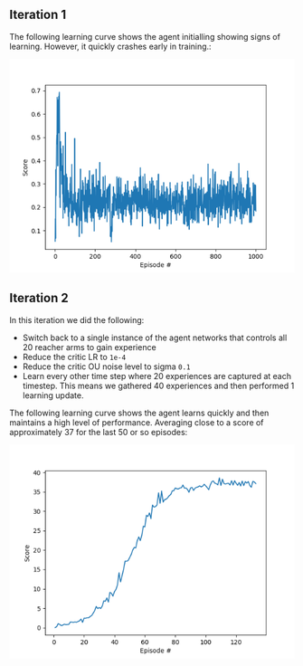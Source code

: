 ## Iteration 1

The following learning curve shows the agent initialling showing signs of learning. However, it quickly crashes early in training.: 

![Learning Curve](./img/learning.curve.png)

## Iteration 2

In this iteration we did the following:

* Switch back to a single instance of the agent networks that controls all 20 reacher arms to gain experience
* Reduce the critic LR to `1e-4`
* Reduce the critic OU noise level to sigma `0.1`
* Learn every other time step where 20 experiences are captured at each timestep. This means we gathered 40 experiences and then performed 1 learning update.

The following learning curve shows the agent learns quickly and then maintains a high level of performance. Averaging close to a score of approximately 37 for the last 50 or so episodes: 

![Learning Curve](./img/learning.curve.940c988e350a49796320a52152fdadd1d2fc5465.png)
